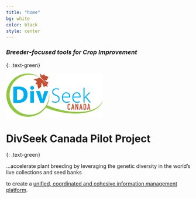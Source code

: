 ```yaml
---
title: "home"
bg: white
color: black
style: center
---
```


### *Breeder-focused tools for Crop Improvement*
{: .text-green}

<img src="img/DivseekCan_Green_CapYes.png" />

# DivSeek Canada Pilot Project
{: .text-green}


…accelerate plant breeding by leveraging the genetic diversity in the world’s live collections and seed banks

to create a [unified, coordinated and cohesive information management platform](http://staging.divseekcanada.ca/).
